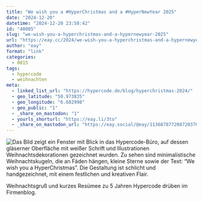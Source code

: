 ```yaml
---
title: "We wish you a #HyperChristmas and a #HyperNewYear 2025"
date: "2024-12-20"
datetime: "2024-12-20 23:58:42"
id: "40085"
slug: "we-wish-you-a-hyperchristmas-and-a-hypernewyear-2025"
url: "https://eay.cc/2024/we-wish-you-a-hyperchristmas-and-a-hypernewyear-2025/"
author: "eay"
format: "link"
categories:
  - 0815
tags:
  - hypercode
  - weihnachten
meta:
  - linked_list_url: "https://hypercode.de/blog/hyperchristmas-2024/"
  - geo_latitude: "50.973835"
  - geo_longitude: "6.682998"
  - geo_public: "1"
  - _share_on_mastodon: "1"
  - yourls_shorturl: "https://eay.li/3to"
  - _share_on_mastodon_url: "https://eay.social/@eay/113687877208720370"
---
```


![Das Bild zeigt ein Fenster mit Blick in das Hypercode-Büro, auf dessen gläserner Oberfläche mit weißer Schrift und Illustrationen Weihnachtsdekorationen gezeichnet wurden. Zu sehen sind minimalistische Weihnachtskugeln, die an Fäden hängen, kleine Sterne sowie der Text: “We wish you a HyperChristmas”. Die Gestaltung ist schlicht und handgezeichnet, mit einem festlichen und kreativen Flair.](https://eay.cc/uploads/2024/hyperchristmas-2024.jpg)

Weihnachtsgruß und kurzes Resümee zu 5 Jahren Hypercode drüben im Firmenblog.
